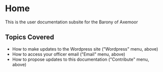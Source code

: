 # Home

This is the user documentation subsite for the Barony of Axemoor

## Topics Covered

* How to make updates to the Wordpress site ("Wordpress" menu, above)
* How to access your officer email ("Email" menu, above)
* How to propose updates to this documentation ("Contribute" menu, above)
